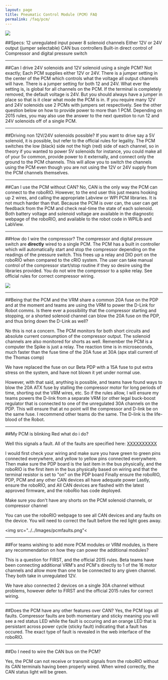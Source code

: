 ```yaml
---
layout: page
title: Pneumatic Control Module (PCM) FAQ
permalink: /faq/pcm/
---
```


<img src = "../../Images/pcminfo.png">


##Specs:
12 unregulated input power
8 solenoid channels
Either 12V or 24V output (jumper selectable)
CAN bus controllers
Built-in direct control of Compressor and digital pressure switch

---


##Can I drive 24V solenoids and 12V solenoid using a single PCM?
Not exactly; Each PCM supplies either 12V or 24V. There is a jumper setting in the center of the PCM which controls what the voltage all output channels will have. There is a jumper setting for both 12 and 24V. What ever the setting is, is global for all channels on the PCM. If the terminal is completely removed, the default voltage is 24V. But you should always have a jumper in place so that is it clear what mode the PCM is in. If you require many 12V and 24V solenoids use 2 PCMs with jumpers set respectively. See the other question below on how to provide power to more than 1 PCM. Depending on 2015 rules, you may also use the answer to the next question to run 12 and 24V solenoids off of a single PCM. 

---

##Driving non 12V/24V solenoids possible?
If you want to drive say a 5V solenoid, it is possible, but refer to the official rules for legality. The PCM switches the low (black) side not the high (red) side of each channel, so in theory if you wanted to power 5V solenoids for instance, you could make all of your 5v common, provide power to it externally, and connect only the ground to the PCM channels. This will allow you to switch the channels using the PCM even though you are not using the 12V or 24V supply from the PCM channels themselves.

---

##Can I use the PCM without CAN?
No, CAN is the only way the PCM can connect to the roboRIO. However, to the end user this just means hooking up 2 wires, and calling the appropriate Labview or WPI PCM libraries. It is not much harder than that. Because the PCM is over can, the user can get feedback from the PCM and check real-time the state of each solenoid. Both battery voltage and solenoid voltage are available in the diagnostic webpage of the roboRIO, and available to the 
robot code in WPILib and LabView.

---

##How do I wire the compressor? 
The compressor and digital pressure switch are **directly** wired to a single PCM. The PCM has a built in controller which will automatically start and stop the compressor depending on the readings of the pressure switch. This frees up a relay and DIO port on the roboRIO when compared to the cRIO system. The user can take manual control of the compressor start/stop routine if they so desire using the libraries provided. You do not wire the compressor to a spike relay. See official rules for correct compressor wiring.

<img src="compressorwire.png">

---

##Being that the PCM and the VRM share a common 20A fuse on the PDP and at the moment and teams are using the VRM to power the D-Link for Robot comms. Is there ever a possibility that the compressor starting and stopping, or a shorted 
solenoid channel can blow the 20A fuse on the PDP, and thus bring down the D-Link as well?

No this is not a concern.  The PCM monitors for both short circuits and absolute current consumption of the compressor output.  The solenoid channels are also monitored for shorts as well.  Remember the PCM is a computer the Spike is just a relay.  The reaction time is in microseconds, much faster than the fuse time of the 20A fuse at 30A (apx stall current of the Thomas comp)

We have replaced the fuse on our Beta PDP with a 15A fuse to put extra stress on the system, and have not blown it yet under normal use.

However, with that said, anything is possible, and teams have found ways to blow the 20A ATX fuse by stalling the compressor motor for long periods of time, shorting out the VRM wires, etc. So if the rules allow, I will ensure my teams powers the D-link from a separate VRM (or other legal buck-boost regulator that is connected to one of the unregulated 30A channels on the PDP. This will ensure that at no point will the compressor and D-link be on the same fuse. I recommend other teams do the same. The D-link is the life-blood of the Robot.


---

##My PCM is blinking Red what do i do?

Well this signals a fault. All of the faults are specified here: [XXXXXXXXXX]()

I would first check your wiring and make sure you have green to green pins connected everywhere, and yellow to yellow pins connected everywhere. 
Then make sure the PDP board is the last item in the bus physically, and the roboRIO is the first item in the bus physically based on wiring and that the terminal resistor is set to "on" on the PDP board
Finally ensure the roboRIO, PDP, PCM and any other CAN devices all have adequate power
Lastly, ensure the roboRIO, and All CAN devices are flashed with the latest approved firmware, and the roboRio has code deployed.

Make sure you don't have any shorts on the PCM solenoid channels, or compressor channel

You can use the roboRIO webpage to see all CAN devices and any faults on the device. You will need to correct the fault before the red light goes away.

<img src="../../Images/pcmfaults.png"<

---

##For teams wishing to add more PCM modules or VRM modules, is there any recommendation on how they can power the 
additional modules?

This is a question for FIRST, and the official 2015 rules. 
Beta teams have been connecting additional VRM's and PCM's directly to 1 of the 16 motor channels and allow more than one 
to be connected to any given channel. They both take in unregulated 12V.

We have also connected 2 devices on a single 30A channel without problems, however defer to FIRST and the official 2015 rules for correct wiring.

---

##Does the PCM have any other features over CAN?
Yes,  the PCM logs all faults.  Compressor faults are both momentary and sticky meaning you will see a red status LED while the fault is occuring and an orange LED that is persistant across power cycle (sticky fault) indicating that a fault has occured.  The exact type of fault is revealed in the web interface of the roboRIO.

---

##Do I need to wire the CAN bus on the PCM?

Yes, the PCM can not receive or transmit signals from the roboRIO without its CAN terminals having been properly wired. When wired correctly, the CAN status light will be green.
